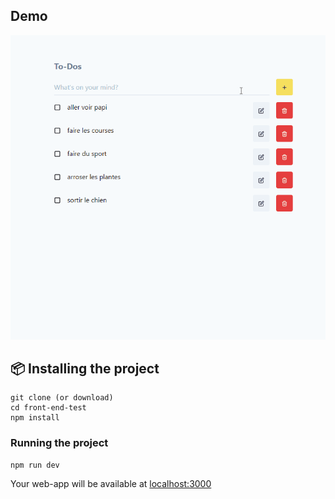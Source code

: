 ## Demo

![toDo List App](assets/thumb.gif)

## 📦 Installing the project

```
git clone (or download)
cd front-end-test
npm install
```

### Running the project

```
npm run dev
```

Your web-app will be available at [localhost:3000](http://localhost:3000)
